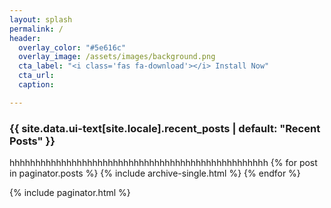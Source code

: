 ```yaml
---
layout: splash
permalink: /
header:
  overlay_color: "#5e616c"
  overlay_image: /assets/images/background.png
  cta_label: "<i class='fas fa-download'></i> Install Now"
  cta_url:
  caption:

---
```


<h3 class="archive__subtitle">{{ site.data.ui-text[site.locale].recent_posts | default: "Recent Posts" }}</h3>
hhhhhhhhhhhhhhhhhhhhhhhhhhhhhhhhhhhhhhhhhhhhhhhhhh
{% for post in paginator.posts %}
  {% include archive-single.html %}
{% endfor %}

{% include paginator.html %}
